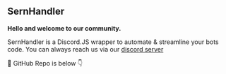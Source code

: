 ## SernHandler

**Hello and welcome to our community.**

SernHandler is a Discord.JS wrapper to automate & streamline your bots code. You can always reach us via
our [discord server](https://discord.gg/mmyCTnYtbF)

📜 GitHub Repo is below 👇
